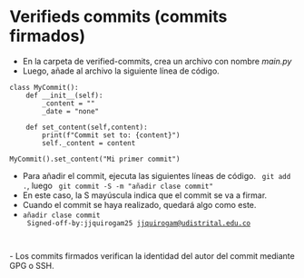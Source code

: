 # Verifieds commits (commits firmados)
- En la carpeta de verified-commits, crea un archivo con nombre *main.py*
- Luego, añade al archivo la siguiente línea de código.
```
class MyCommit():
    def __init__(self):
        _content = ""
        _date = "none"

    def set_content(self,content):
        print(f"Commit set to: {content}")
        self._content = content

MyCommit().set_content("Mi primer commit")
```
- Para añadir el commit, ejecuta las siguientes líneas de código.
` git add .`, luego
` git commit -S -m "añadir clase commit"`
- En este caso, la S mayúscula indica que el commit se va a firmar.
- Cuando el commit se haya realizado, quedará algo como este.
- <code>añadir clase commit <br>
    Signed-off-by:jjquirogam25 jjquirogam@udistrital.edu.co
</code>
- Los commits firmados verifican la identidad del autor del commit mediante GPG o SSH.  

